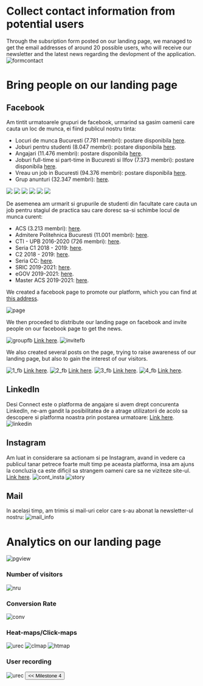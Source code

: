 # Collect contact information from potential users

Through the subsription form posted on our landing page, we managed to get the email addresses of around 20 possible users, who will receive our newsletter and the latest news regarding the devlopment of the application.
<img src="/connect.github.io/images/analytics/form_contact.png" alt="formcontact" >

# Bring people on our landing page

## Facebook
Am tintit urmatoarele grupuri de facebook, urmarind sa gasim oamenii care cauta un loc de munca, ei fiind publicul nostru tinta:
* Locuri de munca Bucuresti (7.781 membri): postare disponibila <a href="https://www.facebook.com/groups/739964369370261/permalink/2922329634467046/" target="_blank">here</a>.
* Joburi pentru studenti (8.047 membri): postare disponibila <a href="https://www.facebook.com/groups/joburipentrustudenti/permalink/2163444787296028/" target="_blank">here</a>.
* Angajari (11.476 membri): postare disponibila <a href="https://www.facebook.com/groups/1552492258402919/permalink/2406979642954172/" target="_blank">here</a>.
* Joburi full-time si part-time in Bucuresti si Ilfov (7.373 membri): postare disponibila <a href="https://www.facebook.com/groups/860711997439808/permalink/1401947593316243/" target="_blank">here</a>.
* Vreau un job in Bucuresti (94.376 membri): postare disponibila  <a href="https://www.facebook.com/groups/vreauunjobinbucuresti/permalink/2531086397128758/" target="_blank">here</a>.
* Grup anunturi (32.347 membri): <a href="https://www.facebook.com/groups/482486465157181/permalink/3233528840052916/" target="_blank">here</a>.

<img class="mySlides" src="/connect.github.io/images/facebook_page/anunt1.jpg">
<img class="mySlides" src="/connect.github.io/images/facebook_page/anunt2.jpg">
<img class="mySlides" src="/connect.github.io/images/facebook_page/anunt3.jpg">
<img class="mySlides" src="/connect.github.io/images/facebook_page/anunt4.jpg">
<img class="mySlides" src="/connect.github.io/images/facebook_page/anunt5.jpg">
<img class="mySlides" src="/connect.github.io/images/facebook_page/anunt6.jpg">

De asemenea am urmarit si grupurile de studenti din facultate care cauta un job pentru stagiul de practica sau care doresc sa-si schimbe locul de munca curent:
* ACS (3.213 membri):  <a href="https://www.facebook.com/groups/acsro/permalink/2704188426330983/" target="_blank">here</a>.
* Admitere Politehnica Bucuresti (11.001 membri): <a href="https://www.facebook.com/groups/756516577733622/permalink/2754357644616162/" target="_blank">here</a>.
* CTI - UPB 2016-2020 (726 membri): <a href="https://www.facebook.com/groups/1731882180414501/permalink/2596486970620680/" target="_blank">here</a>.
* Seria C1 2018 - 2019: <a href="https://www.facebook.com/groups/692431747763492/permalink/1006898862983444/" target="_blank">here</a>.
* C2 2018 - 2019: <a href="https://www.facebook.com/groups/2204335999825475/permalink/2491444001114672/" target="_blank">here</a>.
* Seria CC: <a href="https://www.facebook.com/groups/566033610248096/permalink/1260044477513669/" target="_blank">here</a>.
* SRIC 2019-2021: <a href="https://www.facebook.com/groups/1331169247051748/permalink/1445839835584688/" target="_blank">here</a>.
* eGOV 2019-2021: <a href="https://www.facebook.com/groups/837674206618002/permalink/931565423895546/" target="_blank">here</a>.
* Master ACS 2019-2021: <a href="https://www.facebook.com/groups/462466777864328/permalink/548258419285163/" target="_blank">here</a>.


We created a facebook page to promote our platform, which you can find at <a href="https://www.facebook.com/Connect-101024858032190/?ref=br_rs" target="_blank">this address</a>.

<img src="/connect.github.io/images/facebook_page/connect_page.png" alt="page" >

We then proceded to distribute our landing page on facebook and invite people on our facebook page to get the news.

<img src="/connect.github.io/images/facebook_page/post_group_fb.png" alt="groupfb" >
<a href="https://www.facebook.com/groups/2234775729904943/permalink/2463721593677021/" target="_blank">Link here</a>.

<img src="/connect.github.io/images/facebook_page/invite_fb.JPG" alt="invitefb" >

We also created several posts on the page, trying to raise awareness of our landing page, but also to gain the interest of our visitors.

<img src="/connect.github.io/images/facebook_page/post1_fb.png" alt="1_fb" >
<a href="https://www.facebook.com/permalink.php?story_fbid=102050437929632&id=101024858032190&__tn__=-R" target="_blank">Link here</a>.

<img src="/connect.github.io/images/facebook_page/post2_fb.png" alt="2_fb" >
<a href="https://www.facebook.com/permalink.php?story_fbid=102089964592346&id=101024858032190&__tn__=-R" target="_blank">Link here</a>.

<img src="/connect.github.io/images/facebook_page/post3_fb.png" alt="3_fb" >
<a href="https:https://www.facebook.com/101024858032190/photos/a.102107094590633/102106837923992/?type=3&theater" target="_blank">Link here</a>.

<img src="/connect.github.io/images/facebook_page/post4_fb.png" alt="4_fb" >
<a href="https://www.facebook.com/101024858032190/videos/759877427758860/?__tn__=-R" target="_blank">Link here</a>.

## LinkedIn
Desi Connect este o platforma de angajare si avem drept concurenta LinkedIn, ne-am gandit la posibilitatea de a atrage utilizatorii de acolo sa descopere si platforma noastra prin postarea urmatoare:
<a href="https://www.linkedin.com/feed/update/urn:li:activity:6603758990637838336/" target="_blank">Link here</a>.
<img src="/connect.github.io/images/facebook_page/linkedin.png" alt="linkedin" >

## Instagram 
Am luat in considerare sa actionam si pe Instagram, avand in vedere ca publicul tanar petrece foarte mult timp pe aceasta platforma, insa am ajuns la concluzia ca este dificil sa strangem oameni care sa ne viziteze site-ul. <a href="https://www.instagram.com/connect.recruitment/?hl=ro" target="_blank">Link here</a>.
<img src="/connect.github.io/images/facebook_page/cont_insta.PNG" alt="cont_insta" >
<img src="/connect.github.io/images/facebook_page/story_insta.PNG" alt="story" >

## Mail
In acelasi timp, am trimis si mail-uri celor care s-au abonat la newsletter-ul nostru:
<img src="/connect.github.io/images/facebook_page/mail_info.jpg" alt="mail_info" >

# Analytics on our landing page
<img src="/connect.github.io/images/analytics/page_view.png" alt="pgview" >

### Number of visitors
<img src="/connect.github.io/images/analytics/number_users.png" alt="nru" >

### Conversion Rate
<img src="/connect.github.io/images/analytics/conversion_rate.png" alt="conv" >

### Heat-maps/Click-maps
<img src="/connect.github.io/images/analytics/all_heatmaps.png" alt="urec" >
<img src="/connect.github.io/images/analytics/click_map.png" alt="clmap" >
<img src="/connect.github.io/images/analytics/heatmap.png" alt="htmap" >

### User recording
<img src="/connect.github.io/images/analytics/user_recording.png" alt="urec" >

<input type="button" class="button" value="<< Milestone 4" onclick="window.location.href='milestone4.html'" />
